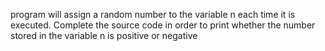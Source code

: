   program will assign a random number to the variable n each time it is executed. Complete the source code in order to print whether the number stored in the variable n is positive or negative
